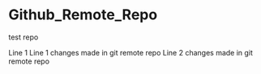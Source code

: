 # Github_Remote_Repo
test repo

Line 1
Line 1 changes made in git remote repo
Line 2 changes made in git remote repo
